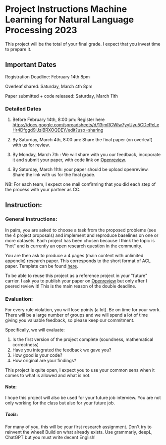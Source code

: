 # Project Instructions Machine Learning for Natural Language Processing 2023

This project will be the total of your final grade. I expect that you invest time to prepare it.

## Important Dates

Registration Deadline: February 14th 8pm

Overleaf shared: Saturday, March 4th 8pm

Paper submitted + code released: Saturday, March 11th

### Detailed Dates

1. Before February 14th, 8:00 pm: Register
   here https://docs.google.com/spreadsheets/d/13jmRCWlw7yyUyu5CDePeLeHr4Dfggd9iJziBRXOQDEY/edit?usp=sharing

2. By Saturday, March 4th, 8:00 am: Share the final paper (on overleaf) with us for review.

3. By Monday, March 7th : We will share with you our feedback, incoporate it and submit your paper, with code link
   on [Openreview](https://openreview.net/).

4. By Saturday, March 11th: your paper should be upload openreview. Share the link with us for the final grade.

NB: For each team, I expect one mail confirming that you did each step of the process with your partner as CC.

## Instruction:

### General Instructions:

In pairs, you are asked to choose a task from the proposed problems (see the 4 project proposals) and implement and
reproduce baselines on one or more datasets. Each project has been chosen because I think the topic is "hot" and is
currently an open research question in the community.

You are then ask to produce a 4 pages (main content with unlimited appendix) research paper. This corresponds to the
short format of ACL paper. Template can be found [here](https://www.overleaf.com/read/ntnrhfpqcghm).

To be able to reuse this project as a reference project in your "future" carrier. I ask you to publish your paper
on [Openreview](https://openreview.net/)
but only after I peered review it! This is the main reason of the double deadline.

### Evaluation:

For every rule violation, you will lose points (a lot). Be on time for your work. There will be a large number of groups
and we will spend a lot of time giving you valuable feedback, so please keep our commitment.

Specifically, we will evaluate:

1. Is the first version of the project complete (soundness, mathematical correctness)
2. Have you integrated the feedback we gave you?
3. How good is your code?
4. How original are your findings?

This project is quite open, I expect you to use your common sens when it comes to what is allowed and what is not.

#### Note:

I hope this project will also be used for your future job interview. You are not only working for the class but also for
your future job.

##### Tools:

For many of you, this will be your first research assignment. Don't try to reinvent the wheel! Build on what already
exists. Use grammarly, deepL, ChatGPT but you must write decent English!


